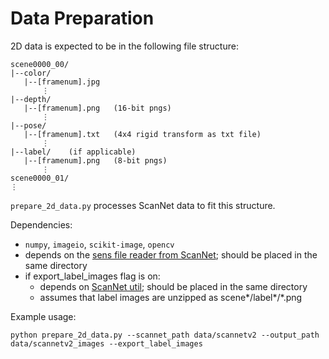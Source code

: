 # Data Preparation

2D data is expected to be in the following file structure:
```
scene0000_00/
|--color/
   |--[framenum].jpg
       ⋮
|--depth/
   |--[framenum].png   (16-bit pngs)
       ⋮
|--pose/
   |--[framenum].txt   (4x4 rigid transform as txt file)
       ⋮
|--label/    (if applicable)
   |--[framenum].png   (8-bit pngs)
       ⋮
scene0000_01/
⋮
```

`prepare_2d_data.py` processes ScanNet data to fit this structure.

Dependencies:
* `numpy`, `imageio`, `scikit-image`, `opencv`
* depends on the [sens file reader from ScanNet](https://github.com/ScanNet/ScanNet/blob/master/SensReader/python/SensorData.py); should be placed in the same directory
* if export_label_images flag is on:
    * depends on [ScanNet util](https://github.com/ScanNet/ScanNet/tree/master/BenchmarkScripts/util.py); should be placed in the same directory
    * assumes that label images are unzipped as scene*/label*/*.png

Example usage:
```
python prepare_2d_data.py --scannet_path data/scannetv2 --output_path data/scannetv2_images --export_label_images
```
